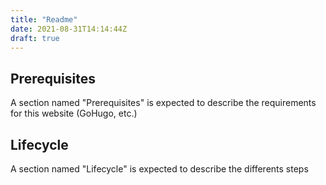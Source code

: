 ```yaml
---
title: "Readme"
date: 2021-08-31T14:14:44Z
draft: true
---
```


## Prerequisites
A section named "Prerequisites" is expected to describe the requirements for this website (GoHugo, etc.)


## Lifecycle
A section named "Lifecycle" is expected to describe the differents steps

